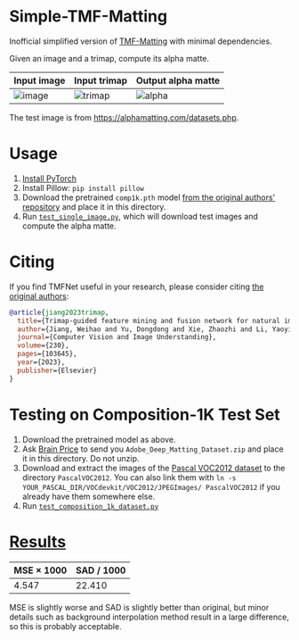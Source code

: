 # Simple-TMF-Matting

Inofficial simplified version of [TMF-Matting](https://github.com/Serge-weihao/TMF-Matting) with minimal dependencies.

Given an image and a trimap, compute its alpha matte.

| **Input image** | **Input trimap** | **Output alpha matte** |
|--------------------------|-----------------|------------------|
| ![image](https://raw.githubusercontent.com/frcs/alternative-matting-laplacian/master/GT04.png) | ![trimap](https://raw.githubusercontent.com/frcs/alternative-matting-laplacian/master/trimap-GT04.png) | ![alpha](https://github.com/user-attachments/assets/f7b70881-0c60-4ec5-a7d6-d820ebc4dddf) |

The test image is from https://alphamatting.com/datasets.php.

# Usage

1. [Install PyTorch](https://pytorch.org/get-started/locally/)
2. Install Pillow: `pip install pillow`
3. Download the pretrained `comp1k.pth` model [from the original authors' repository](https://drive.google.com/file/d/1zTEYBXaAlEU-nt703W9OFRNchfabEOxs/view) and place it in this directory.
4. Run [`test_single_image.py`](https://github.com/99991/Simple-TMF-Matting/blob/main/test_single_image.py), which will download test images and compute the alpha matte.

# Citing

If you find TMFNet useful in your research, please consider citing [the original authors](https://github.com/Serge-weihao/TMF-Matting?tab=readme-ov-file#citing):

```BibTex
@article{jiang2023trimap,
  title={Trimap-guided feature mining and fusion network for natural image matting},
  author={Jiang, Weihao and Yu, Dongdong and Xie, Zhaozhi and Li, Yaoyi and Yuan, Zehuan and Lu, Hongtao},
  journal={Computer Vision and Image Understanding},
  volume={230},
  pages={103645},
  year={2023},
  publisher={Elsevier}
}
```

# Testing on Composition-1K Test Set

1. Download the pretrained model as above.
2. Ask [Brain Price](https://arxiv.org/pdf/1703.03872) to send you `Adobe_Deep_Matting_Dataset.zip` and place it in this directory. Do not unzip.
3. Download and extract the images of the [Pascal VOC2012 dataset](host.robots.ox.ac.uk/pascal/VOC/voc2012/index.html#devkit) to the directory `PascalVOC2012`. You can also link them with `ln -s YOUR_PASCAL_DIR/VOCdevkit/VOC2012/JPEGImages/ PascalVOC2012` if you already have them somewhere else.
4. Run [`test_composition_1k_dataset.py`](https://github.com/99991/Simple-TMF-Matting/blob/main/test_composition_1k_dataset.py)

# [Results](https://github.com/99991/Simple-TMF-Matting/blob/main/test_composition_1k_dataset.py)

| MSE × 1000 | SAD / 1000 |
| ----- | ------ |
| 4.547 | 22.410 |

MSE is slightly worse and SAD is slightly better than original, but minor details such as background interpolation method result in a large difference, so this is probably acceptable.
